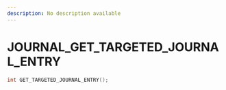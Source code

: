 ```yaml
---
description: No description available 
---
```


# JOURNAL\_GET_TARGETED_JOURNAL_ENTRY

```cpp
int GET_TARGETED_JOURNAL_ENTRY();
```